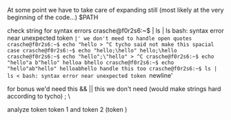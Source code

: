 At some point we have to take care of expanding still (most likely at the very beginning of the code...)
	$PATH

check string for syntax errors
	crasche@f0r2s6:~$ | ls | ls
	bash: syntax error near unexpected token `|'
we don't meed to handle open quotes
	crasche@f0r2s6:~$ echo "hello
	> ^C
tycho said not make this spacial case
	crasche@f0r2s6:~$ echo "hello;\hello"
	hello;\hello
	crasche@f0r2s6:~$ echo "hello";\"hello"
	> ^C
	crasche@f0r2s6:~$ echo "hello"a b"hello"
	helloa bhello
	crasche@f0r2s6:~$ echo "hello"ab"hello"
	helloabhello
handle this too
	crasche@f0r2s6:~$ ls | ls <
	bash: syntax error near unexpected token `newline'

for bonus we'd need this
	&& ||
this we don't need (would make strings hard according to tycho)
	; \



analyze token
	token 1 and token 2 (token )